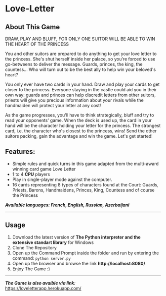 # Love-Letter



## **About This Game**

DRAW, PLAY AND BLUFF, FOR ONLY ONE SUITOR WILL BE ABLE TO WIN THE HEART OF THE PRINCESS

You and other suitors are prepared to do anything to get your love letter to the princess. She's shut herself inside her palace, so you're forced to use go-betweens to deliver the message. Guards, princes, the king, the countess... Who will turn out to be the best ally to help win your beloved's heart?

You only ever have two cards in your hand. Draw and play your cards to get closer to the princess. Everyone staying in the castle could aid you in their own way: guards and princes can help discredit letters from other suitors, priests will give you precious information about your rivals while the handmaiden will protect your letter at any cost!

As the game progresses, you'll have to think strategically, bluff and try to read your opponents' game. When the deck is used up, the card in your hand will be the character holding your letter for the princess. The strongest card, i.e. the character who's closest to the princess, wins!
Send the other suitors packing, gain the advantage and win the game. Let's get started!


## **Features:**

* Simple rules and quick turns in this game adapted from the multi-award winning card game Love Letter
* 1 to 4 **CPU** players
* Play in single-player mode against the computer.
* 16 cards representing 8 types of characters found at the Court: Guards, Priests, Barons, Handmaidens, Princes, King, Countess and of course the Princess


***Available languages: French, English, Russian, Azerbaijani***

---

## **Usage**


1. Download the latest version of **The Python interpreter and the extensive standart library**  for Windows
2. Clone The Repository
3. Open up the Command Prompt inside the folder and run by entering the command:
         ```
    python server.py
         ```
4. Open up the browser and browse the link **http://localhost:8080/**
5. Enjoy The Game :)

---

***The Game is also avaible via link:***  
     https://loveletterapp.herokuapp.com/ 
